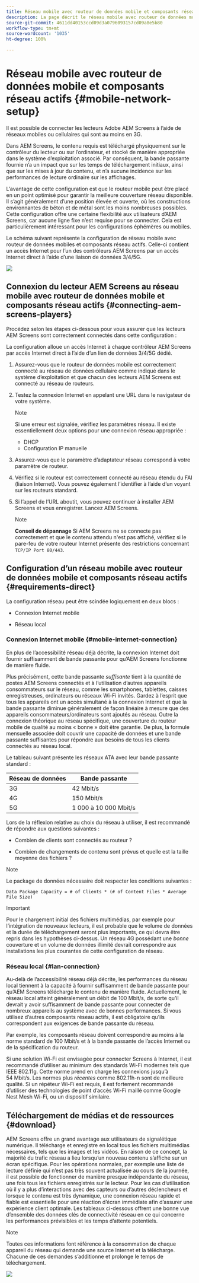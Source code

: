```yaml
---
title: Réseau mobile avec routeur de données mobile et composants réseau actifs
description: La page décrit le réseau mobile avec routeur de données mobiles et composants réseau actifs
source-git-commit: 4611dd40153ccd09d3a0796093157cd09a8e5b80
workflow-type: tm+mt
source-wordcount: '1035'
ht-degree: 100%

---
```



# Réseau mobile avec routeur de données mobile et composants réseau actifs {#mobile-network-setup}

Il est possible de connecter les lecteurs Adobe AEM Screens à l’aide de réseaux mobiles ou cellulaires qui sont au moins en 3G.

Dans AEM Screens, le contenu requis est téléchargé physiquement sur le contrôleur du lecteur ou sur l’ordinateur, et stocké de manière appropriée dans le système d’exploitation associé. Par conséquent, la bande passante fournie n’a un impact que sur les temps de téléchargement initiaux, ainsi que sur les mises à jour du contenu, et n’a aucune incidence sur les performances de lecture ordinaire sur les affichages.

L’avantage de cette configuration est que le routeur mobile peut être placé en un point optimisé pour garantir la meilleure couverture réseau disponible. Il s’agit généralement d’une position élevée et ouverte, où les constructions environnantes de béton et de métal sont les moins nombreuses possibles.
Cette configuration offre une certaine flexibilité aux utilisateurs d’AEM Screens, car aucune ligne fixe n’est requise pour se connecter. Cela est particulièrement intéressant pour les configurations éphémères ou mobiles.

Le schéma suivant représente la configuration de réseau mobile avec routeur de données mobiles et composants réseau actifs. Celle-ci contient un accès Internet pour l’un des contrôleurs AEM Screens par un accès Internet direct à l’aide d’une liaison de données 3/4/5G.

![](/help/using/assets/mobile-network-1.png)

## Connexion du lecteur AEM Screens au réseau mobile avec routeur de données mobile et composants réseau actifs {#connecting-aem-screens-players}

Procédez selon les étapes ci-dessous pour vous assurer que les lecteurs AEM Screens sont correctement connectés dans cette configuration :

La configuration alloue un accès Internet à chaque contrôleur AEM Screens par accès Internet direct à l’aide d’un lien de données 3/4/5G dédié.

1. Assurez-vous que le routeur de données mobile est correctement connecté au réseau de données cellulaire comme indiqué dans le système d’exploitation et que chacun des lecteurs AEM Screens est connecté au réseau de routeurs.
1. Testez la connexion Internet en appelant une URL dans le navigateur de votre système.
   >[!NOTE]
   >
   >Si une erreur est signalée, vérifiez les paramètres réseau. Il existe essentiellement deux options pour une connexion réseau appropriée :
   >* DHCP
   >* Configuration IP manuelle


1. Assurez-vous que le paramètre d’adaptateur réseau correspond à votre paramètre de routeur.

1. Vérifiez si le routeur est correctement connecté au réseau étendu du FAI (liaison Internet). Vous pouvez également l’identifier à l’aide d’un voyant sur les routeurs standard.
1. Si l’appel de l’URL aboutit, vous pouvez continuer à installer AEM Screens et vous enregistrer. Lancez AEM Screens.

   >[!NOTE]
   >
   >**Conseil de dépannage**
   >Si AEM Screens ne se connecte pas correctement et que le contenu attendu n&#39;est pas affiché, vérifiez si le pare-feu de votre routeur Internet présente des restrictions concernant `TCP/IP Port 80/443`.


## Configuration d’un réseau mobile avec routeur de données mobile et composants réseau actifs {#requirements-direct}

La configuration réseau peut être scindée logiquement en deux blocs :

* Connexion Internet mobile

* Réseau local

### Connexion Internet mobile {#mobile-internet-connection}

En plus de l’accessibilité réseau déjà décrite, la connexion Internet doit fournir suffisamment de bande passante pour qu’AEM Screens fonctionne de manière fluide.

Plus précisément, cette bande passante *suffisante* tient à la quantité de postes AEM Screens connectés et à l’utilisation d’autres appareils consommateurs sur le réseau, comme les smartphones, tablettes, caisses enregistreuses, ordinateurs ou réseaux Wi-Fi invités.
Gardez à l’esprit que tous les appareils ont un accès simultané à la connexion Internet et que la bande passante diminue généralement de façon linéaire à mesure que des appareils consommateurs/ordinateurs sont ajoutés au réseau.
Outre la connexion théorique au réseau spécifique, une couverture du routeur mobile de qualité au moins « bonne » doit être garantie. De plus, la formule mensuelle associée doit couvrir une capacité de données et une bande passante suffisantes pour répondre aux besoins de tous les clients connectés au réseau local.

Le tableau suivant présente les réseaux ATA avec leur bande passante standard :

| Réseau de données | Bande passante |
|--- |--- |
| 3G | 42 Mbit/s |
| 4G | 150 Mbit/s |
| 5G | 1 000 à 10 000 Mbit/s |

Lors de la réflexion relative au choix du réseau à utiliser, il est recommandé de répondre aux questions suivantes :

* Combien de clients sont connectés au routeur ?

* Combien de changements de contenu sont prévus et quelle est la taille moyenne des fichiers ?

>[!NOTE]
>
>Le package de données nécessaire doit respecter les conditions suivantes :
>
>`Data Package Capacity = # of Clients * (# of Content Files * Average File Size)`

>[!IMPORTANT]
>
>Pour le chargement initial des fichiers multimédias, par exemple pour l’intégration de nouveaux lecteurs, il est probable que le volume de données et la durée de téléchargement seront plus importants, ce qui devra être repris dans les hypothèses ci-dessus. Un réseau 4G possédant une *bonne* couverture et un volume de données illimité devrait correspondre aux installations les plus courantes de cette configuration de réseau.


### Réseau local {#lan-connection}

Au-delà de l’accessibilité réseau déjà décrite, les performances du réseau local tiennent à la capacité à fournir suffisamment de bande passante pour qu’AEM Screens télécharge le contenu de manière fluide. Actuellement, le réseau local atteint généralement un débit de 100 Mbit/s, de sorte qu’il devrait y avoir suffisamment de bande passante pour connecter de nombreux appareils au système avec de bonnes performances. Si vous utilisez d’autres composants réseau actifs, il est obligatoire qu’ils correspondent aux exigences de bande passante du réseau.

Par exemple, les composants réseau doivent correspondre au moins à la norme standard de 100 Mbit/s et à la bande passante de l’accès Internet ou de la spécification du routeur.

Si une solution Wi-Fi est envisagée pour connecter Screens à Internet, il est recommandé d’utiliser au minimum des standards Wi-Fi modernes tels que IEEE 802.11g. Cette norme prend en charge les connexions jusqu’à 54 Mbit/s. Les normes plus *récentes* comme 802.11h-n sont de meilleure qualité. Si un répéteur Wi-Fi est requis, il est fortement recommandé d’utiliser des technologies de point d’accès Wi-Fi maillé comme Google Nest Mesh Wi-Fi, ou un dispositif similaire.

## Téléchargement de médias et de ressources {#download}

AEM Screens offre un grand avantage aux utilisateurs de signalétique numérique. Il télécharge et enregistre en local tous les fichiers multimédias nécessaires, tels que les images et les vidéos. En raison de ce concept, la majorité du trafic réseau a lieu lorsqu’un nouveau contenu s’affiche sur un écran spécifique.
Pour les opérations normales, par exemple une liste de lecture définie qui n’est pas très souvent actualisée au cours de la journée, il est possible de fonctionner de manière presque indépendante du réseau, une fois tous les fichiers enregistrés sur le lecteur.
Pour les cas d’utilisation où il y a plus d’interactions avec des capteurs ou d’autres déclencheurs et lorsque le contenu est très dynamique, une connexion réseau rapide et fiable est essentielle pour une réaction d’écran immédiate afin d’assurer une expérience client optimale.
Les tableaux ci-dessous offrent une bonne vue d’ensemble des données clés de connectivité réseau en ce qui concerne les performances prévisibles et les temps d’attente potentiels.

>[!NOTE]
>
>Toutes ces informations font référence à la consommation de chaque appareil du réseau qui demande une source Internet et la télécharge. Chacune de ces demandes s’additionne et prolonge le temps de téléchargement.

![](/help/using/assets/mobile-router-download.png)
